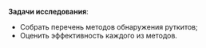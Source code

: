**Задачи исследования**:

- Собрать перечень методов обнаружения руткитов;
- Оценить эффективность каждого из методов.